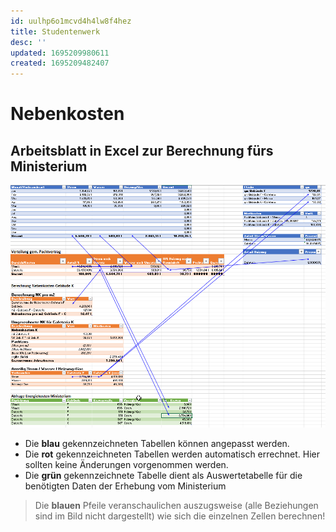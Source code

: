 ```yaml
---
id: uulhp6o1mcvd4h4lw8f4hez
title: Studentenwerk
desc: ''
updated: 1695209980611
created: 1695209482407
---
```

# Nebenkosten
## Arbeitsblatt in Excel zur Berechnung fürs Ministerium

![](/assets/images/2023-09-20-13-32-32.png)

- Die **blau** gekennzeichneten Tabellen können angepasst werden.
- Die **rot** gekennzeichneten Tabellen werden automatisch errechnet. Hier sollten keine Änderungen vorgenommen werden.
- Die **grün** gekennzeichnete Tabelle dient als Auswertetabelle für die benötigten Daten der Erhebung vom Ministerium

> Die **blauen** Pfeile veranschaulichen auszugsweise (alle Beziehungen sind im Bild nicht dargestellt) wie sich die einzelnen Zellen berechnen!

